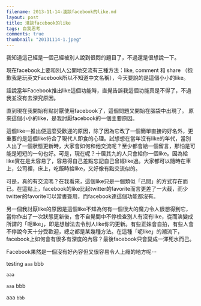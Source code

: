 ```yaml
---
filename: 2013-11-14-淺談facebook的like.md
layout: post
title: 淺談facebook的like
tags: 自我思考
comments: true
thumbnail: "20131114-1.jpeg"
---
```

我知道這己經是一個己經被別人說到很悶的題目了，不過還是很想說一下。

現在facebook上要和別人公開地交流有三種方法：like, comment 和 share （抱歉我是玩英文Facebook所以不知道中文名稱），今天要說的是這個小小的like。

話說當年Facebook推出like這個功能時，直覺告訴我這個功能真是不得了，不過我並沒有去深究原因。

直到現在我開始有點討厭使用facebook了，這個問題又開始在腦袋中出現了。
原來這個小小的like，是我討厭facebook的一個主要原因。

這個like一推出便這麼受歡迎的原因，除了因為它改了一個簡單直接的好名外，更重要的是這個like符合了現代人即食的心理。試想想在當年沒有like的年代，當別人出了一個狀態更新時，大家會如何和他交流呢？至少都會給一個留言，那怕是可能是短短的一句也好。可是，現在呢？十居其九的人只會給你一個like。因為給like實在是太容易了，容易得自己差點忘記自己曾經like過。大家都可以隨時在車上，公司裡，床上，吃飯時給like，又好像有點交流似的。

可是，真的有交流嗎？在我看來，這個like只是一個類似「己閱」的方式存在而已。在這點上，facebook的like比起twitter的favorite而言更差了一大截，而少twitter的favorite可以當書簽用，而facebook連這個功能都沒有。

另一個我討厭like的原因是這個like不知為何有一個很大的魔力令人很想得到它，當你作出了一次狀態更新後，會不自覺間中不停檢查別人有沒有like，從而演變成所謂的「呃like」，即是想辦法去令別人like你的更新。有些正妹會自拍，有些人會不停說今天十分受歡迎，總之都是某幾種方法。在這種「呃like」的潮流下，facebook上如何會有很多有深度的內容？最後facebook只會變成一渾死水而己。

Facebook果然是一個沒有好內容但又很容易令人上癮的地方呢⋯

testing `aaa` bbb

`aaa`

`aaa` bbb

aaa `bbb`
